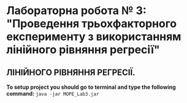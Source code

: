 # Лабораторна робота № 3: "Проведення трьохфакторного експерименту з використанням лінійного рівняння регресії"
ЛІНІЙНОГО РІВНЯННЯ РЕГРЕСІЇ.
---

**To setup project you should go to terminal and type the following command:**
```java -jar MOPE_Lab3.jar```
